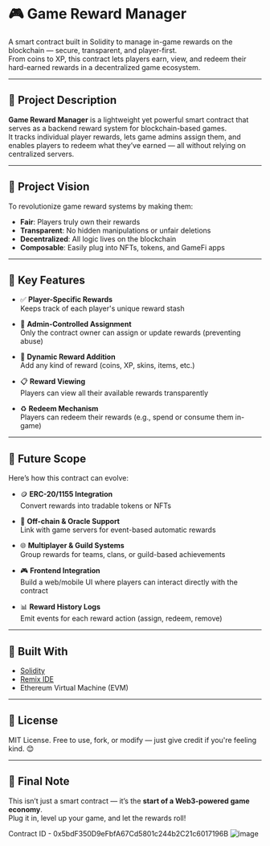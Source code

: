 # 🎮 Game Reward Manager

A smart contract built in Solidity to manage in-game rewards on the blockchain — secure, transparent, and player-first.  
From coins to XP, this contract lets players earn, view, and redeem their hard-earned rewards in a decentralized game ecosystem.

---

## 📘 Project Description

**Game Reward Manager** is a lightweight yet powerful smart contract that serves as a backend reward system for blockchain-based games.  
It tracks individual player rewards, lets game admins assign them, and enables players to redeem what they’ve earned — all without relying on centralized servers.

---

## 🌟 Project Vision

To revolutionize game reward systems by making them:

- **Fair**: Players truly own their rewards
- **Transparent**: No hidden manipulations or unfair deletions
- **Decentralized**: All logic lives on the blockchain
- **Composable**: Easily plug into NFTs, tokens, and GameFi apps

---

## 🔑 Key Features

- ✅ **Player-Specific Rewards**  
  Keeps track of each player's unique reward stash

- 🔐 **Admin-Controlled Assignment**  
  Only the contract owner can assign or update rewards (preventing abuse)

- 🎁 **Dynamic Reward Addition**  
  Add any kind of reward (coins, XP, skins, items, etc.)

- 📋 **Reward Viewing**  
  Players can view all their available rewards transparently

- ♻️ **Redeem Mechanism**  
  Players can redeem their rewards (e.g., spend or consume them in-game)

---

## 🚀 Future Scope

Here’s how this contract can evolve:

- 🪙 **ERC-20/1155 Integration**  
  Convert rewards into tradable tokens or NFTs

- 📡 **Off-chain & Oracle Support**  
  Link with game servers for event-based automatic rewards

- 🌐 **Multiplayer & Guild Systems**  
  Group rewards for teams, clans, or guild-based achievements

- 🎮 **Frontend Integration**  
  Build a web/mobile UI where players can interact directly with the contract

- 📊 **Reward History Logs**  
  Emit events for each reward action (assign, redeem, remove)

---

## 🔧 Built With

- [Solidity](https://docs.soliditylang.org/)  
- [Remix IDE](https://remix.ethereum.org)  
- Ethereum Virtual Machine (EVM)

---

## 📄 License

MIT License. Free to use, fork, or modify — just give credit if you're feeling kind. 😊

---

## 👾 Final Note

This isn’t just a smart contract — it’s the **start of a Web3-powered game economy**.  
Plug it in, level up your game, and let the rewards roll!

 
Contract ID - 0x5bdF350D9eFbfA67Cd5801c244b2C21c6017196B
![image](https://github.com/user-attachments/assets/1972e516-d3ee-4e8d-9a76-5e27c701fe61)


